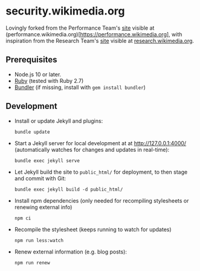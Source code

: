 # security.wikimedia.org

Lovingly forked from the Performance Team's [site](https://gerrit.wikimedia.org/g/performance/docroot/) visible at (performance.wikimedia.org)[https://performance.wikimedia.org], with inspiration from the Research Team's [site](https://gerrit.wikimedia.org/g/research/landing-page/) visible at [research.wikimedia.org](https://research.wikimedia.org).

## Prerequisites

* Node.js 10 or later.
* [Ruby](https://www.ruby-lang.org/) (tested with Ruby 2.7)
* [Bundler](https://bundler.io/) (if missing, install with `gem install bundler`)

## Development

* Install or update Jekyll and plugins:
  ```
  bundle update
  ```

* Start a Jekyll server for local development at at <http://127.0.0.1:4000/> (automatically watches for changes and updates in real-time):
  ```
  bundle exec jekyll serve
  ```

* Let Jekyll build the site to `public_html/` for deployment, to then stage and commit with Git:
  ```
  bundle exec jekyll build -d public_html/
  ```

* Install npm dependencies (only needed for recompiling stylesheets or renewing external info)
  ```
  npm ci
  ```

* Recompile the stylesheet (keeps running to watch for updates)
  ```
  npm run less:watch
  ```

* Renew external information (e.g. blog posts):
  ```
  npm run renew
  ```
